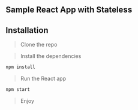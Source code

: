 ## Sample React App with Stateless

## Installation

> Clone the repo

> Install the dependencies
```sh
npm install
```
> Run the React app
```sh
npm start
```
> Enjoy